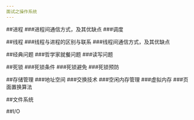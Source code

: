 ```yaml
---
面试之操作系统
---
```

##进程
###进程间通信方式，及其优缺点
###调度  

##线程
###线程与进程的区别与联系
###线程间通信方式，及其优缺点  

##经典问题
###哲学家就餐问题
###读写问题  

##死锁
###死锁条件
###死锁避免
###死锁预防

##存储管理
###地址空间
###交换技术
###空闲内存管理
###虚拟内存
###页面置换算法

##文件系统

##I/O